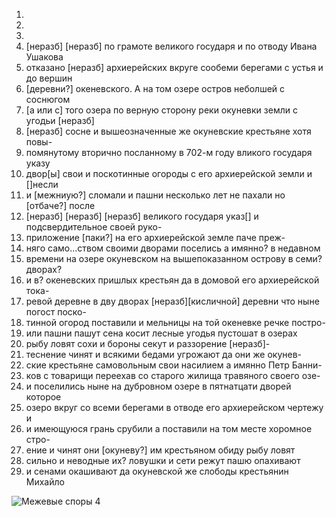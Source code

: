 1. 
2.
3.
4. [неразб] [неразб] по грамоте великого государя и по отводу Ивана Ушакова
5. отказано [неразб] архиерейских вкруге сообеми берегами с устья и до вершин
6. [деревни?] океневского. А на том озере остров неболшей с соснюгом
7. [а или с] того озера по верную сторону реки окуневки земли с угодьи [неразб]
8. [неразб] сосне и вышеозначенные же окуневские крестьяне хотя повы-
9. помянутому вторично посланному в 702-м году вликого государя указу
10. двор[ы] свои и поскотинные огороды с его архиерейской земли и []несли
11. и [межниую?] сломали и пашни несколько лет не пахали но [отбаче?] после
12. [неразб] [неразб] [неразб] великого государя указ[]  и подсвердительное своей руко-
13. приложение [паки?] на его архиерейской земле паче преж-
14. няго само...ством своими дворами поселись а имянно? в недавном
15. времени на озере окуневском на вышепоказанном острову в семи? дворах?
16. и в? океневских пришлых крестьян да в домовой его архиерейской тока-
17. ревой деревне в дву дворах [неразб][кисличной] деревни что ныне погост поско-
18. тинной огород поставили и мельницы на той океневке речке постро-
19. или пашни пашут сена косит лесные угодья пустошат в озерах
20. рыбу ловят сохи и бороны секут и раззорение [неразб]-
21. теснение чинят и всякими бедами угрожают да они же окунев-
22. ские крестьяне самовольным свои насилием а имянно Петр Банни-
23. ков с товарищи переехав со старого жилища травяного своего озе-
24. и поселились ныне на дубровном озере в пятнатцати дворей которое
25. озеро вкруг со всеми берегами в отводе его архиерейском чертежу и
27. и имеющуюся грань срубили а поставили на том месте хоромное стро-
28. ение и чинят они [окуневу?] им крестьяном обиду рыбу ловят
29. сильно и неводные их? ловушки и сети режут пашю опахивают
30. и сенами окашивают да окуневской же слободы крестьянин Михайло

![Межевые споры 4](%D0%9C%D0%B5%D0%B6%20%D1%81%D0%BF%D0%BE%D1%80%D1%8B%20004.jpg?raw=true)